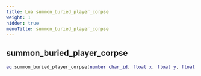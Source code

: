 ```yaml
---
title: Lua summon_buried_player_corpse
weight: 1
hidden: true
menuTitle: summon_buried_player_corpse
---
```

## summon_buried_player_corpse
```lua
eq.summon_buried_player_corpse(number char_id, float x, float y, float z, float h) -- void
```